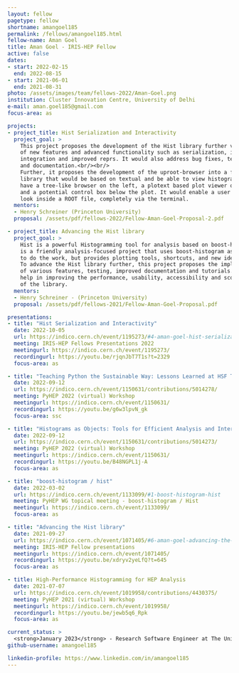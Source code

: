 ```yaml
---
layout: fellow
pagetype: fellow
shortname: amangoel185
permalink: /fellows/amangoel185.html
fellow-name: Aman Goel
title: Aman Goel - IRIS-HEP Fellow
active: false
dates:
- start: 2022-02-15
  end: 2022-08-15
- start: 2021-06-01
  end: 2021-08-31
photo: /assets/images/team/fellows-2022/Aman-Goel.png
institution: Cluster Innovation Centre, University of Delhi
e-mail: aman.goel185@gmail.com
focus-area: as

projects:
- project_title: Hist Serialization and Interactivity
  project_goal: >
    This project proposes the development of the Hist library further via the implementation
    of new features and advanced functionality such as serialization, interpolator
    integration and improved reprs. It would also address bug fixes, test coverage
    and documentation.<br/><br/>
    Further, it proposes the development of the uproot-browser into a fully functional
    library that would be based on textual and be able to view histograms. It would
    have a tree-like browser on the left, a plotext based plot viewer on the right
    and a potential control box below the plot. It would enable a user to browse and
    look inside a ROOT file, completely via the terminal.
  mentors:
  - Henry Schreiner (Princeton University)
  proposal: /assets/pdf/fellows-2022/Fellow-Aman-Goel-Proposal-2.pdf

- project_title: Advancing the Hist library
  project_goal: >
    Hist is a powerful Histogramming tool for analysis based on boost-histogram. It
    is a friendly analysis-focused project that uses boost-histogram as a backend
    to do the work, but provides plotting tools, shortcuts, and new ideas.<br/><br/>
    To advance the Hist library further, this project proposes the implementation
    of various features, testing, improved documentation and tutorials. This would
    help in improving the performance, usability, accessibility and scope of functionality
    of the library.
  mentors:
  - Henry Schreiner - (Princeton University)
  proposal: /assets/pdf/fellows-2021/Fellow-Aman-Goel-Proposal.pdf

presentations:
- title: "Hist Serialization and Interactivity"
  date: 2022-10-05
  url: https://indico.cern.ch/event/1195273/#4-aman-goel-hist-serialization
  meeting: IRIS-HEP Fellows Presentations 2022
  meetingurl: https://indico.cern.ch/event/1195273/
  recordingurl: https://youtu.be/rjqnJbT7T1s?t=2329
  focus-area: as

- title: "Teaching Python the Sustainable Way: Lessons Learned at HSF Training"
  date: 2022-09-12
  url: https://indico.cern.ch/event/1150631/contributions/5014278/
  meeting: PyHEP 2022 (virtual) Workshop
  meetingurl: https://indico.cern.ch/event/1150631/
  recordingurl: https://youtu.be/g6w3lpvN_gk
  focus-area: ssc

- title: "Histograms as Objects: Tools for Efficient Analysis and Interactivity"
  date: 2022-09-12
  url: https://indico.cern.ch/event/1150631/contributions/5014273/
  meeting: PyHEP 2022 (virtual) Workshop
  meetingurl: https://indico.cern.ch/event/1150631/
  recordingurl: https://youtu.be/B48NGPL1j-A
  focus-area: as

- title: "boost-histogram / hist"
  date: 2022-03-02
  url: https://indico.cern.ch/event/1133099/#1-boost-histogram-hist
  meeting: PyHEP WG topical meeting - boost-histogram / Hist
  meetingurl: https://indico.cern.ch/event/1133099/
  focus-area: as

- title: "Advancing the Hist library"
  date: 2021-09-27
  url: https://indico.cern.ch/event/1071405/#6-aman-goel-advancing-the-hist
  meeting: IRIS-HEP Fellow presentations
  meetingurl: https://indico.cern.ch/event/1071405/
  recordingurl: https://youtu.be/xdryv2yeLfQ?t=645
  focus-area: as

- title: High-Performance Histogramming for HEP Analysis
  date: 2021-07-07
  url: https://indico.cern.ch/event/1019958/contributions/4430375/
  meeting: PyHEP 2021 (virtual) Workshop
  meetingurl: https://indico.cern.ch/event/1019958/
  recordingurl: https://youtu.be/jewb5q6_Rpk
  focus-area: as

current_status: >
  <strong>January 2023</strong> - Research Software Engineer at The University of Manchester
github-username: amangoel185

linkedin-profile: https://www.linkedin.com/in/amangoel185
---
```


